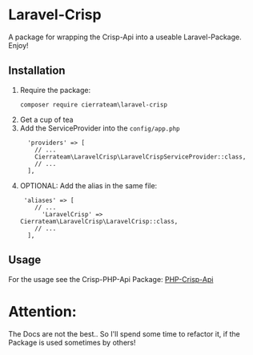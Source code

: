 # Laravel-Crisp
A package for wrapping the Crisp-Api into a useable Laravel-Package. Enjoy!

## Installation
1. Require the package:
    ```
    composer require cierrateam\laravel-crisp
    ```
2. Get a cup of tea
3. Add the ServiceProvider into the `config/app.php`
    ```
      'providers' => [
        // ...
        Cierrateam\LaravelCrisp\LaravelCrispServiceProvider::class,
        // ...
      ],
    ```
4. OPTIONAL: Add the alias in the same file:
    ```
     'aliases' => [
        // ...
          'LaravelCrisp' => Cierrateam\LaravelCrisp\LaravelCrisp::class,
        // ...
      ],
    ```
    
## Usage
For the usage see the Crisp-PHP-Api Package:
[PHP-Crisp-Api](https://github.com/crisp-im/php-crisp-api)
# Attention: 
The Docs are not the best.. So I'll spend some time to refactor it, if the Package is used sometimes by others!
